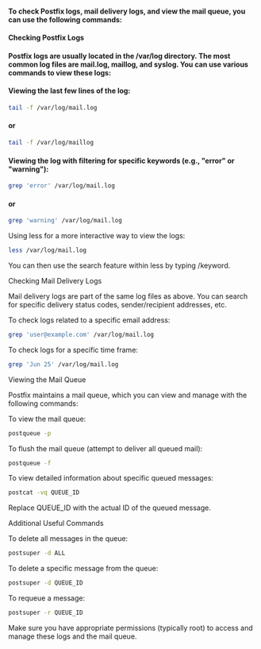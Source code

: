 #### To check Postfix logs, mail delivery logs, and view the mail queue, you can use the following commands:

#### Checking Postfix Logs

#### Postfix logs are usually located in the /var/log directory. The most common log files are mail.log, maillog, and syslog. You can use various commands to view these logs:

#### Viewing the last few lines of the log:

```sh
tail -f /var/log/mail.log
```

#### or

```sh
tail -f /var/log/maillog
```

#### Viewing the log with filtering for specific keywords (e.g., "error" or "warning"):

```sh
grep 'error' /var/log/mail.log
```

#### or

```sh
grep 'warning' /var/log/mail.log
```

Using less for a more interactive way to view the logs:
```sh
less /var/log/mail.log
```

You can then use the search feature within less by typing /keyword.

Checking Mail Delivery Logs

Mail delivery logs are part of the same log files as above. You can search for specific delivery status codes, sender/recipient addresses, etc.

To check logs related to a specific email address:
```sh
grep 'user@example.com' /var/log/mail.log
```

To check logs for a specific time frame:
```sh
grep 'Jun 25' /var/log/mail.log
```

Viewing the Mail Queue

Postfix maintains a mail queue, which you can view and manage with the following commands:

To view the mail queue:
```sh
postqueue -p
```

To flush the mail queue (attempt to deliver all queued mail):
```sh
postqueue -f
```

To view detailed information about specific queued messages:
```sh
postcat -vq QUEUE_ID
```

Replace QUEUE_ID with the actual ID of the queued message.

Additional Useful Commands

To delete all messages in the queue:
```sh
postsuper -d ALL
```

To delete a specific message from the queue:
```sh
postsuper -d QUEUE_ID
```

To requeue a message:
```sh
postsuper -r QUEUE_ID
```

Make sure you have appropriate permissions (typically root) to access and manage these logs and the mail queue.
